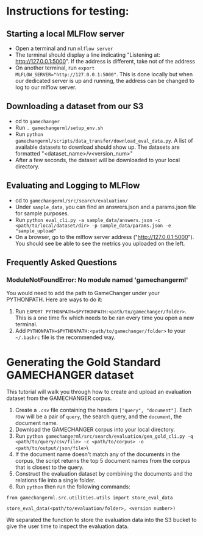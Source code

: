 # Instructions for testing:

## Starting a local MLFlow server

- Open a terminal and run `mlflow server`
- The terminal should display a line indicating "Listening at: http://127.0.0.1:5000". If the address is different, take not of the address
- On another terminal, run `export MLFLOW_SERVER="http://127.0.0.1:5000"`. This is done locally but when our dedicated server is up and running, the address can be changed to log to our mlflow server.

## Downloading a dataset from our S3
- cd to `gamechanger`
- Run `. gamechangerml/setup_env.sh`
- Run `python gamechangerml/scripts/data_transfer/download_eval_data.py`. A list of available datasets to download should show up. The datasets are formatted "<dataset_name>/v<version_num>"
- After a few seconds, the dataset will be downloaded to your local directory.

## Evaluating and Logging to MLFlow
- cd to `gamechangerml/src/search/evaluation/`
- Under `sample_data`, you can find an answers.json and a params.json file for sample purposes.
- Run `python eval_cli.py -a sample_data/answers.json -c <path/to/local/dataset/dir> -p sample_data/params.json -e "sample_upload"`
- On a browser, go to the mlflow server address ("http://127.0.0.1:5000"). You should see be able to see the metrics you uploaded on the left.

## Frequently Asked Questions

### ModuleNotFoundError: No module named 'gamechangerml'

You would need to add the path to GameChanger under your PYTHONPATH. Here are ways to do it:

1. Run `EXPORT PYTHONPATH=$PYTHONPATH:<path/to/gamechanger/folder>`. This is a one time fix which needs to be ran every time you open a new terminal.
2. Add `PYTHONPATH=$PYTHONPATH:<path/to/gamechanger/folder>` to your `~/.bashrc` file is the recommended way.

# Generating the Gold Standard GAMECHANGER dataset

This tutorial will walk you through how to create and upload an evaluation dataset from the GAMECHANGER corpus.

1. Create a `.csv` file containing the headers `["query", "document"]`. Each row will be a pair of `query`, the search query, and the `document`, the document name.
2. Download the GAMECHANGER corpus into your local directory.
3. Run `python gamechangerml/src/search/evaluation/gen_gold_cli.py -q <path/to/query/csv/file> -c <path/to/corpus> -o <path/to/output/json/file>`\
4. If the document name doesn't match any of the documents in the corpus, the script returns the top 5 document names from the corpus that is closest to the query.
5. Construct the evaluation dataset by combining the documents and the relations file into a single folder.
6. Run `python` then run the following commands:
```
from gamechangerml.src.utilities.utils import store_eval_data

store_eval_data(<path/to/evaluation/folder>, <version number>)
```

We separated the function to store the evaluation data into the S3 bucket to give the user time to inspect the evaluation data.
